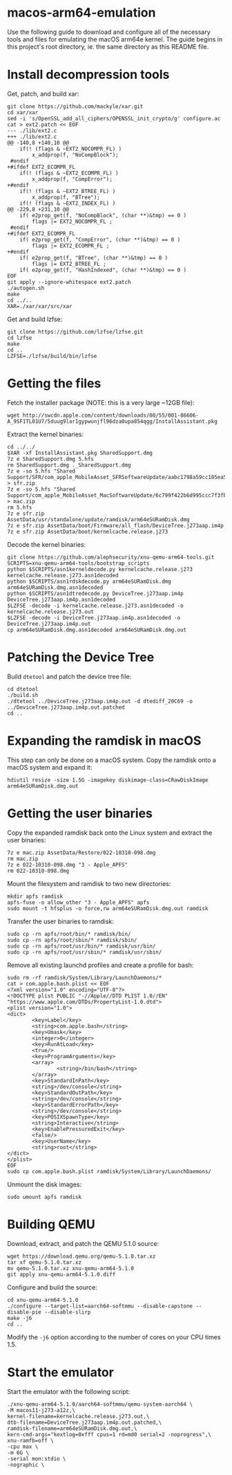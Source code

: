 # macos-arm64-emulation
Use the following guide to download and configure all of the necessary tools and files for emulating the macOS arm64e kernel. The guide begins in this project's root directory, ie. the same directory as this README file.
# Install decompression tools
Get, patch, and build xar:
```
git clone https://github.com/mackyle/xar.git
cd xar/xar
sed -i 's/OpenSSL_add_all_ciphers/OPENSSL_init_crypto/g' configure.ac
cat > ext2.patch << EOF
--- ./lib/ext2.c
+++ ./lib/ext2.c
@@ -140,8 +140,10 @@
    if(! (flags & ~EXT2_NOCOMPR_FL) )
        x_addprop(f, "NoCompBlock");
 #endif
+#ifdef EXT2_ECOMPR_FL
    if(! (flags & ~EXT2_ECOMPR_FL) )
        x_addprop(f, "CompError");
+#endif
    if(! (flags & ~EXT2_BTREE_FL) )
        x_addprop(f, "BTree");
    if(! (flags & ~EXT2_INDEX_FL) )
@@ -229,8 +231,10 @@
    if( e2prop_get(f, "NoCompBlock", (char **)&tmp) == 0 )
        flags |= EXT2_NOCOMPR_FL ;
 #endif
+#ifdef EXT2_ECOMPR_FL
    if( e2prop_get(f, "CompError", (char **)&tmp) == 0 )
        flags |= EXT2_ECOMPR_FL ;
+#endif
    if( e2prop_get(f, "BTree", (char **)&tmp) == 0 )
        flags |= EXT2_BTREE_FL ;
    if( e2prop_get(f, "HashIndexed", (char **)&tmp) == 0 )
EOF
git apply --ignore-whitespace ext2.patch
./autogen.sh
make
cd ../..
XAR=./xar/xar/src/xar
```
Get and build lzfse:
```
git clone https://github.com/lzfse/lzfse.git
cd lzfse
make
cd ..
LZFSE=./lzfse/build/bin/lzfse
```
# Getting the files
Fetch the installer package (NOTE: this is a very large ~12GB file):
```
wget http://swcdn.apple.com/content/downloads/00/55/001-86606-A_9SF1TL01U7/5duug9lar1gypwunjfl96dza0upa854qgg/InstallAssistant.pkg
```
Extract the kernel binaries:
```
cd ../../
$XAR -xf InstallAssistant.pkg SharedSupport.dmg
7z e SharedSupport.dmg 5.hfs
rm SharedSupport.dmg ._SharedSupport.dmg
7z e -so 5.hfs "Shared Support/SFR/com_apple_MobileAsset_SFRSoftwareUpdate/aabc1798a59cc185ea5a87bfd4dec012f4b7feb1.zip" > sfr.zip
7z e -so 5.hfs "Shared Support/com_apple_MobileAsset_MacSoftwareUpdate/6c799f422b6d995ccc7f3fb669fe3246fd9f61aa.zip" > mac.zip
rm 5.hfs
7z e sfr.zip AssetData/usr/standalone/update/ramdisk/arm64eSURamDisk.dmg
7z e sfr.zip AssetData/boot/Firmware/all_flash/DeviceTree.j273aap.im4p
7z e sfr.zip AssetData/boot/kernelcache.release.j273
```
Decode the kernel binaries:
```
git clone https://github.com/alephsecurity/xnu-qemu-arm64-tools.git
SCRIPTS=xnu-qemu-arm64-tools/bootstrap_scripts
python $SCRIPTS/asn1kerneldecode.py kernelcache.release.j273 kernelcache.release.j273.asn1decoded
python $SCRIPTS/asn1rdskdecode.py arm64eSURamDisk.dmg arm64eSURamDisk.dmg.asn1decoded
python $SCRIPTS/asn1dtredecode.py DeviceTree.j273aap.im4p DeviceTree.j273aap.im4p.asn1decoded
$LZFSE -decode -i kernelcache.release.j273.asn1decoded -o kernelcache.release.j273.out
$LZFSE -decode -i DeviceTree.j273aap.im4p.asn1decoded -o DeviceTree.j273aap.im4p.out
cp arm64eSURamDisk.dmg.asn1decoded arm64eSURamDisk.dmg.out
```
# Patching the Device Tree
Build `dtetool` and patch the device tree file:
```
cd dtetool
./build.sh
./dtetool ../DeviceTree.j273aap.im4p.out -d dtediff_20C69 -o ../DeviceTree.j273aap.im4p.out.patched
cd ..
```
# Expanding the ramdisk in macOS
This step can only be done on a macOS system. Copy the ramdisk onto a macOS system and expand it:
```
hdiutil resize -size 1.5G -imagekey diskimage-class=CRawDiskImage arm64eSURamDisk.dmg.out
```
# Getting the user binaries
Copy the expanded ramdisk back onto the Linux system and extract the user binaries:
```
7z e mac.zip AssetData/Restore/022-10310-098.dmg
rm mac.zip
7z e 022-10310-098.dmg "3 - Apple_APFS"
rm 022-10310-098.dmg
```
Mount the filesystem and ramdisk to two new directories:
```
mkdir apfs ramdisk
apfs-fuse -o allow_other "3 - Apple_APFS" apfs
sudo mount -t hfsplus -o force,rw arm64eSURamDisk.dmg.out ramdisk
```
Transfer the user binaries to ramdisk:
```
sudo cp -rn apfs/root/bin/* ramdisk/bin/
sudo cp -rn apfs/root/sbin/* ramdisk/sbin/
sudo cp -rn apfs/root/usr/bin/* ramdisk/usr/bin/
sudo cp -rn apfs/root/usr/sbin/* ramdisk/usr/sbin/
```
Remove all existing launchd profiles and create a profile for bash:
```
sudo rm -rf ramdisk/System/Library/LaunchDaemons/*
cat > com.apple.bash.plist << EOF
<?xml version="1.0" encoding="UTF-8"?>
<!DOCTYPE plist PUBLIC "-//Apple//DTD PLIST 1.0//EN" "https://www.apple.com/DTDs/PropertyList-1.0.dtd">
<plist version="1.0">
<dict>
        <key>Label</key>
        <string>com.apple.bash</string>
        <key>Umask</key>
        <integer>0</integer>
        <key>RunAtLoad</key>
        <true/>
        <key>ProgramArguments</key>
        <array>
                <string>/bin/bash</string>
        </array>
        <key>StandardInPath</key>
        <string>/dev/console</string>
        <key>StandardOutPath</key>
        <string>/dev/console</string>
        <key>StandardErrorPath</key>
        <string>/dev/console</string>
        <key>POSIXSpawnType</key>
        <string>Interactive</string>
        <key>EnablePressuredExit</key>
        <false/>
        <key>UserName</key>
        <string>root</string>
</dict>
</plist>
EOF 
sudo cp com.apple.bash.plist ramdisk/System/Library/LaunchDaemons/
```
Unmount the disk images:
```
sudo umount apfs ramdisk
```
# Building QEMU
Download, extract, and patch the QEMU 5.1.0 source:
```
wget https://download.qemu.org/qemu-5.1.0.tar.xz
tar xf qemu-5.1.0.tar.xz
mv qemu-5.1.0.tar.xz xnu-qemu-arm64-5.1.0
git apply xnu-qemu-arm64-5.1.0.diff
```
Configure and build the source:
```
cd xnu-qemu-arm64-5.1.0
./configure --target-list=aarch64-softmmu --disable-capstone --disable-pie --disable-slirp
make -j6
cd ..
```
Modify the `-j6` option according to the number of cores on your CPU times 1.5.
# Start the emulator
Start the emulator with the following script:
```
./xnu-qemu-arm64-5.1.0/aarch64-softmmu/qemu-system-aarch64 \
-M macos11-j273-a12z,\
kernel-filename=kernelcache.release.j273.out,\
dtb-filename=DeviceTree.j273aap.im4p.out.patched,\
ramdisk-filename=arm64eSURamDisk.dmg.out,\
kern-cmd-args="kextlog=0xfff cpus=1 rd=md0 serial=2 -noprogress",\
xnu-ramfb=off \
-cpu max \
-m 6G \
-serial mon:stdio \
-nographic \
